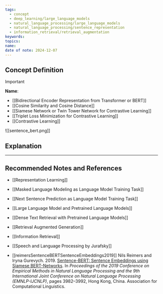 ```yaml
---
tags:
  - concept
  - deep_learning/large_language_models
  - natural_language_processing/large_language_models
  - natural_language_processing/sentence_representation
  - information_retrieval/retrieval_augmentation
keywords: 
topics: 
name: 
date of note: 2024-12-07
---
```


## Concept Definition

>[!important]
>**Name**: 



- [[Bidirectional Encoder Representation from Transformer or BERT]]
- [[Cosine Similarity and Cosine Distance]]
- [[Siamese Network or Twin Tower Network for Contrastive Learning]]
- [[Triplet Loss Minimization for Contrastive Learning]]
- [[Contrastive Learning]]

![[sentence_bert.png]]


## Explanation





-----------
##  Recommended Notes and References



- [[Representation Learning]]
- [[Masked Language Modeling as Language Model Training Task]]
- [[Next Sentence Prediction as Language Model Training Task]]

- [[Large Language Model and Pretrained Language Models]]


- [[Dense Text Retrieval with Pretrained Language Models]]
- [[Retrieval Augmented Generation]]
- [[Information Retrieval]]



- [[Speech and Language Processing by Jurafsky]]
- [[reimersSentenceBERTSentenceEmbeddings2019]] Nils Reimers and Iryna Gurevych. 2019. [Sentence-BERT: Sentence Embeddings using Siamese BERT-Networks](https://aclanthology.org/D19-1410). In _Proceedings of the 2019 Conference on Empirical Methods in Natural Language Processing and the 9th International Joint Conference on Natural Language Processing (EMNLP-IJCNLP)_, pages 3982–3992, Hong Kong, China. Association for Computational Linguistics. 
